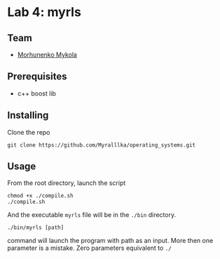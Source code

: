 # Lab 4: myrls

## Team

 - [Morhunenko Mykola](https://github.com/Myralllka)

## Prerequisites
- c++ boost lib 
## Installing
Clone the repo
```
git clone https://github.com/Myralllka/operating_systems.git
```
## Usage
From the root directory, launch the script
```
chmod +x ./compile.sh
./compile.sh
```
And the executable `myrls` file will be in the `./bin` directory.
```
./bin/myrls [path]
```
command will launch the program with path as an input. More then one parameter is a mistake. Zero parameters equivalent to `./` 